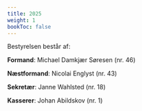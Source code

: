 ```yaml
---
title: 2025
weight: 1
bookToc: false
---
```


Bestyrelsen består af:

**Formand**: Michael Damkjær Søresen (nr. 46)

**Næstformand**: Nicolai Englyst (nr. 43)

**Sekretær**: Janne Wahlsted (nr. 18)

**Kasserer**: Johan Abildskov (nr. 1)
